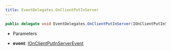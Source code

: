 ```yaml
---
title: EventDelegates.OnClientPutInServer
---
```


```csharp
public delegate void EventDelegates.OnClientPutInServer(IOnClientPutInServerEvent @event)
```

- Parameters

- **event**: [IOnClientPutInServerEvent](/docs/api/shared/events/ionclientputinserverevent)

